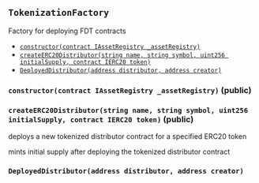 [AssetActor]: ../Core/AssetActor.md#AssetActor
[AssetActor-onlyRegisteredIssuer--]: ../Core/AssetActor.md#AssetActor-onlyRegisteredIssuer--
[AssetActor-assetRegistry-contract-IAssetRegistry]: ../Core/AssetActor.md#AssetActor-assetRegistry-contract-IAssetRegistry
[AssetActor-productRegistry-contract-IProductRegistry]: ../Core/AssetActor.md#AssetActor-productRegistry-contract-IProductRegistry
[AssetActor-marketObjectRegistry-contract-IMarketObjectRegistry]: ../Core/AssetActor.md#AssetActor-marketObjectRegistry-contract-IMarketObjectRegistry
[AssetActor-issuers-mapping-address----bool-]: ../Core/AssetActor.md#AssetActor-issuers-mapping-address----bool-
[AssetActor-constructor-contract-IAssetRegistry-contract-IProductRegistry-contract-IMarketObjectRegistry-]: ../Core/AssetActor.md#AssetActor-constructor-contract-IAssetRegistry-contract-IProductRegistry-contract-IMarketObjectRegistry-
[AssetActor-registerIssuer-address-]: ../Core/AssetActor.md#AssetActor-registerIssuer-address-
[AssetActor-progress-bytes32-]: ../Core/AssetActor.md#AssetActor-progress-bytes32-
[AssetActor-initialize-bytes32-struct-SharedTypes-AssetOwnership-bytes32-struct-SharedTypes-CustomTerms-address-]: ../Core/AssetActor.md#AssetActor-initialize-bytes32-struct-SharedTypes-AssetOwnership-bytes32-struct-SharedTypes-CustomTerms-address-
[AssetActor-settlePayoffForEvent-bytes32-bytes32-int256-struct-ACTUSTypes-LifecycleTerms-]: ../Core/AssetActor.md#AssetActor-settlePayoffForEvent-bytes32-bytes32-int256-struct-ACTUSTypes-LifecycleTerms-
[AssetActor-updateScheduleIndex-bytes32-enum-ACTUSTypes-EventType-]: ../Core/AssetActor.md#AssetActor-updateScheduleIndex-bytes32-enum-ACTUSTypes-EventType-
[AssetActor-getExternalDataForSTF-bytes32-struct-ACTUSTypes-LifecycleTerms-]: ../Core/AssetActor.md#AssetActor-getExternalDataForSTF-bytes32-struct-ACTUSTypes-LifecycleTerms-
[AssetActor-getExternalDataForPOF-bytes32-struct-ACTUSTypes-LifecycleTerms-]: ../Core/AssetActor.md#AssetActor-getExternalDataForPOF-bytes32-struct-ACTUSTypes-LifecycleTerms-
[AssetActor-ProgressedAsset-bytes32-enum-ACTUSTypes-EventType-uint256-]: ../Core/AssetActor.md#AssetActor-ProgressedAsset-bytes32-enum-ACTUSTypes-EventType-uint256-
[AssetActor-Status-bytes32-bytes32-]: ../Core/AssetActor.md#AssetActor-Status-bytes32-bytes32-
[AssetRegistry]: ../Core/AssetRegistry/AssetRegistry.md#AssetRegistry
[AssetRegistry-constructor-contract-IProductRegistry-]: ../Core/AssetRegistry/AssetRegistry.md#AssetRegistry-constructor-contract-IProductRegistry-
[AssetRegistry-registerAsset-bytes32-struct-SharedTypes-AssetOwnership-bytes32-struct-SharedTypes-CustomTerms-struct-ACTUSTypes-State-address-address-]: ../Core/AssetRegistry/AssetRegistry.md#AssetRegistry-registerAsset-bytes32-struct-SharedTypes-AssetOwnership-bytes32-struct-SharedTypes-CustomTerms-struct-ACTUSTypes-State-address-address-
[AssetRegistry-RegisteredAsset-bytes32-]: ../Core/AssetRegistry/AssetRegistry.md#AssetRegistry-RegisteredAsset-bytes32-
[AssetRegistryStorage]: ../Core/AssetRegistry/AssetRegistryStorage.md#AssetRegistryStorage
[AssetRegistryStorage-assets-mapping-bytes32----struct-AssetRegistryStorage-Asset-]: ../Core/AssetRegistry/AssetRegistryStorage.md#AssetRegistryStorage-assets-mapping-bytes32----struct-AssetRegistryStorage-Asset-
[AssetRegistryStorage-productRegistry-contract-IProductRegistry]: ../Core/AssetRegistry/AssetRegistryStorage.md#AssetRegistryStorage-productRegistry-contract-IProductRegistry
[AssetRegistryStorage-constructor-contract-IProductRegistry-]: ../Core/AssetRegistry/AssetRegistryStorage.md#AssetRegistryStorage-constructor-contract-IProductRegistry-
[AssetRegistryStorage-setAsset-bytes32-struct-SharedTypes-AssetOwnership-bytes32-struct-SharedTypes-CustomTerms-struct-ACTUSTypes-State-address-address-]: ../Core/AssetRegistry/AssetRegistryStorage.md#AssetRegistryStorage-setAsset-bytes32-struct-SharedTypes-AssetOwnership-bytes32-struct-SharedTypes-CustomTerms-struct-ACTUSTypes-State-address-address-
[AssetRegistryStorage-encodeAndSetTerms-bytes32-struct-SharedTypes-CustomTerms-]: ../Core/AssetRegistry/AssetRegistryStorage.md#AssetRegistryStorage-encodeAndSetTerms-bytes32-struct-SharedTypes-CustomTerms-
[AssetRegistryStorage-encodeAndSetState-bytes32-struct-ACTUSTypes-State-]: ../Core/AssetRegistry/AssetRegistryStorage.md#AssetRegistryStorage-encodeAndSetState-bytes32-struct-ACTUSTypes-State-
[AssetRegistryStorage-encodeAndSetFinalizedState-bytes32-struct-ACTUSTypes-State-]: ../Core/AssetRegistry/AssetRegistryStorage.md#AssetRegistryStorage-encodeAndSetFinalizedState-bytes32-struct-ACTUSTypes-State-
[AssetRegistryStorage-decodeAndGetTerms-bytes32-]: ../Core/AssetRegistry/AssetRegistryStorage.md#AssetRegistryStorage-decodeAndGetTerms-bytes32-
[AssetRegistryStorage-decodeAndGetAnchorDate-bytes32-]: ../Core/AssetRegistry/AssetRegistryStorage.md#AssetRegistryStorage-decodeAndGetAnchorDate-bytes32-
[AssetRegistryStorage-decodeAndGetState-bytes32-]: ../Core/AssetRegistry/AssetRegistryStorage.md#AssetRegistryStorage-decodeAndGetState-bytes32-
[AssetRegistryStorage-decodeAndGetFinalizedState-bytes32-]: ../Core/AssetRegistry/AssetRegistryStorage.md#AssetRegistryStorage-decodeAndGetFinalizedState-bytes32-
[Economics]: ../Core/AssetRegistry/Economics.md#Economics
[Economics-onlyDesignatedActor-bytes32-]: ../Core/AssetRegistry/Economics.md#Economics-onlyDesignatedActor-bytes32-
[Economics-getTerms-bytes32-]: ../Core/AssetRegistry/Economics.md#Economics-getTerms-bytes32-
[Economics-getState-bytes32-]: ../Core/AssetRegistry/Economics.md#Economics-getState-bytes32-
[Economics-getFinalizedState-bytes32-]: ../Core/AssetRegistry/Economics.md#Economics-getFinalizedState-bytes32-
[Economics-getAnchorDate-bytes32-]: ../Core/AssetRegistry/Economics.md#Economics-getAnchorDate-bytes32-
[Economics-getEngineAddress-bytes32-]: ../Core/AssetRegistry/Economics.md#Economics-getEngineAddress-bytes32-
[Economics-getActorAddress-bytes32-]: ../Core/AssetRegistry/Economics.md#Economics-getActorAddress-bytes32-
[Economics-getProductId-bytes32-]: ../Core/AssetRegistry/Economics.md#Economics-getProductId-bytes32-
[Economics-getNextEvent-bytes32-]: ../Core/AssetRegistry/Economics.md#Economics-getNextEvent-bytes32-
[Economics-getScheduleIndex-bytes32-uint8-]: ../Core/AssetRegistry/Economics.md#Economics-getScheduleIndex-bytes32-uint8-
[Economics-incrementScheduleIndex-bytes32-uint8-]: ../Core/AssetRegistry/Economics.md#Economics-incrementScheduleIndex-bytes32-uint8-
[Economics-setState-bytes32-struct-ACTUSTypes-State-]: ../Core/AssetRegistry/Economics.md#Economics-setState-bytes32-struct-ACTUSTypes-State-
[Economics-setFinalizedState-bytes32-struct-ACTUSTypes-State-]: ../Core/AssetRegistry/Economics.md#Economics-setFinalizedState-bytes32-struct-ACTUSTypes-State-
[Economics-IncrementedScheduleIndex-bytes32-uint8-uint256-]: ../Core/AssetRegistry/Economics.md#Economics-IncrementedScheduleIndex-bytes32-uint8-uint256-
[Economics-UpdatedState-bytes32-uint256-]: ../Core/AssetRegistry/Economics.md#Economics-UpdatedState-bytes32-uint256-
[Economics-UpdatedFinalizedState-bytes32-uint256-]: ../Core/AssetRegistry/Economics.md#Economics-UpdatedFinalizedState-bytes32-uint256-
[IAssetRegistry]: ../Core/AssetRegistry/IAssetRegistry.md#IAssetRegistry
[IAssetRegistry-setCreatorBeneficiary-bytes32-address-]: ../Core/AssetRegistry/IAssetRegistry.md#IAssetRegistry-setCreatorBeneficiary-bytes32-address-
[IAssetRegistry-setCounterpartyBeneficiary-bytes32-address-]: ../Core/AssetRegistry/IAssetRegistry.md#IAssetRegistry-setCounterpartyBeneficiary-bytes32-address-
[IAssetRegistry-setBeneficiaryForCashflowId-bytes32-int8-address-]: ../Core/AssetRegistry/IAssetRegistry.md#IAssetRegistry-setBeneficiaryForCashflowId-bytes32-int8-address-
[IAssetRegistry-getOwnership-bytes32-]: ../Core/AssetRegistry/IAssetRegistry.md#IAssetRegistry-getOwnership-bytes32-
[IAssetRegistry-getCashflowBeneficiary-bytes32-int8-]: ../Core/AssetRegistry/IAssetRegistry.md#IAssetRegistry-getCashflowBeneficiary-bytes32-int8-
[IAssetRegistry-getTerms-bytes32-]: ../Core/AssetRegistry/IAssetRegistry.md#IAssetRegistry-getTerms-bytes32-
[IAssetRegistry-getState-bytes32-]: ../Core/AssetRegistry/IAssetRegistry.md#IAssetRegistry-getState-bytes32-
[IAssetRegistry-getFinalizedState-bytes32-]: ../Core/AssetRegistry/IAssetRegistry.md#IAssetRegistry-getFinalizedState-bytes32-
[IAssetRegistry-getAnchorDate-bytes32-]: ../Core/AssetRegistry/IAssetRegistry.md#IAssetRegistry-getAnchorDate-bytes32-
[IAssetRegistry-getEngineAddress-bytes32-]: ../Core/AssetRegistry/IAssetRegistry.md#IAssetRegistry-getEngineAddress-bytes32-
[IAssetRegistry-getActorAddress-bytes32-]: ../Core/AssetRegistry/IAssetRegistry.md#IAssetRegistry-getActorAddress-bytes32-
[IAssetRegistry-getProductId-bytes32-]: ../Core/AssetRegistry/IAssetRegistry.md#IAssetRegistry-getProductId-bytes32-
[IAssetRegistry-getNextEvent-bytes32-]: ../Core/AssetRegistry/IAssetRegistry.md#IAssetRegistry-getNextEvent-bytes32-
[IAssetRegistry-getScheduleIndex-bytes32-uint8-]: ../Core/AssetRegistry/IAssetRegistry.md#IAssetRegistry-getScheduleIndex-bytes32-uint8-
[IAssetRegistry-incrementScheduleIndex-bytes32-uint8-]: ../Core/AssetRegistry/IAssetRegistry.md#IAssetRegistry-incrementScheduleIndex-bytes32-uint8-
[IAssetRegistry-setState-bytes32-struct-ACTUSTypes-State-]: ../Core/AssetRegistry/IAssetRegistry.md#IAssetRegistry-setState-bytes32-struct-ACTUSTypes-State-
[IAssetRegistry-setFinalizedState-bytes32-struct-ACTUSTypes-State-]: ../Core/AssetRegistry/IAssetRegistry.md#IAssetRegistry-setFinalizedState-bytes32-struct-ACTUSTypes-State-
[IAssetRegistry-registerAsset-bytes32-struct-SharedTypes-AssetOwnership-bytes32-struct-SharedTypes-CustomTerms-struct-ACTUSTypes-State-address-address-]: ../Core/AssetRegistry/IAssetRegistry.md#IAssetRegistry-registerAsset-bytes32-struct-SharedTypes-AssetOwnership-bytes32-struct-SharedTypes-CustomTerms-struct-ACTUSTypes-State-address-address-
[Ownership]: ../Core/AssetRegistry/Ownership.md#Ownership
[Ownership-setCreatorBeneficiary-bytes32-address-]: ../Core/AssetRegistry/Ownership.md#Ownership-setCreatorBeneficiary-bytes32-address-
[Ownership-setCounterpartyBeneficiary-bytes32-address-]: ../Core/AssetRegistry/Ownership.md#Ownership-setCounterpartyBeneficiary-bytes32-address-
[Ownership-setBeneficiaryForCashflowId-bytes32-int8-address-]: ../Core/AssetRegistry/Ownership.md#Ownership-setBeneficiaryForCashflowId-bytes32-int8-address-
[Ownership-getOwnership-bytes32-]: ../Core/AssetRegistry/Ownership.md#Ownership-getOwnership-bytes32-
[Ownership-getCashflowBeneficiary-bytes32-int8-]: ../Core/AssetRegistry/Ownership.md#Ownership-getCashflowBeneficiary-bytes32-int8-
[Ownership-UpdatedBeneficiary-bytes32-address-address-]: ../Core/AssetRegistry/Ownership.md#Ownership-UpdatedBeneficiary-bytes32-address-address-
[Ownership-UpdatedCashflowBeneficiary-bytes32-int8-address-address-]: ../Core/AssetRegistry/Ownership.md#Ownership-UpdatedCashflowBeneficiary-bytes32-int8-address-address-
[IAssetActor]: ../Core/IAssetActor.md#IAssetActor
[IAssetActor-progress-bytes32-]: ../Core/IAssetActor.md#IAssetActor-progress-bytes32-
[IAssetActor-initialize-bytes32-struct-SharedTypes-AssetOwnership-bytes32-struct-SharedTypes-CustomTerms-address-]: ../Core/IAssetActor.md#IAssetActor-initialize-bytes32-struct-SharedTypes-AssetOwnership-bytes32-struct-SharedTypes-CustomTerms-address-
[IMarketObjectRegistry]: ../Core/MarketObjectRegistry/IMarketObjectRegistry.md#IMarketObjectRegistry
[IMarketObjectRegistry-setMarketObjectProvider-bytes32-address-]: ../Core/MarketObjectRegistry/IMarketObjectRegistry.md#IMarketObjectRegistry-setMarketObjectProvider-bytes32-address-
[IMarketObjectRegistry-publishDataPointOfMarketObject-bytes32-uint256-int256-]: ../Core/MarketObjectRegistry/IMarketObjectRegistry.md#IMarketObjectRegistry-publishDataPointOfMarketObject-bytes32-uint256-int256-
[IMarketObjectRegistry-getDataPointOfMarketObject-bytes32-uint256-]: ../Core/MarketObjectRegistry/IMarketObjectRegistry.md#IMarketObjectRegistry-getDataPointOfMarketObject-bytes32-uint256-
[IMarketObjectRegistry-getMarketObjectLastUpdatedTimestamp-bytes32-]: ../Core/MarketObjectRegistry/IMarketObjectRegistry.md#IMarketObjectRegistry-getMarketObjectLastUpdatedTimestamp-bytes32-
[MarketObjectRegistry]: ../Core/MarketObjectRegistry/MarketObjectRegistry.md#MarketObjectRegistry
[MarketObjectRegistry-setMarketObjectProvider-bytes32-address-]: ../Core/MarketObjectRegistry/MarketObjectRegistry.md#MarketObjectRegistry-setMarketObjectProvider-bytes32-address-
[MarketObjectRegistry-publishDataPointOfMarketObject-bytes32-uint256-int256-]: ../Core/MarketObjectRegistry/MarketObjectRegistry.md#MarketObjectRegistry-publishDataPointOfMarketObject-bytes32-uint256-int256-
[MarketObjectRegistry-getDataPointOfMarketObject-bytes32-uint256-]: ../Core/MarketObjectRegistry/MarketObjectRegistry.md#MarketObjectRegistry-getDataPointOfMarketObject-bytes32-uint256-
[MarketObjectRegistry-getMarketObjectLastUpdatedTimestamp-bytes32-]: ../Core/MarketObjectRegistry/MarketObjectRegistry.md#MarketObjectRegistry-getMarketObjectLastUpdatedTimestamp-bytes32-
[MarketObjectRegistry-UpdatedMarketObjectProvider-bytes32-address-]: ../Core/MarketObjectRegistry/MarketObjectRegistry.md#MarketObjectRegistry-UpdatedMarketObjectProvider-bytes32-address-
[MarketObjectRegistry-PublishedDataPoint-bytes32-int256-]: ../Core/MarketObjectRegistry/MarketObjectRegistry.md#MarketObjectRegistry-PublishedDataPoint-bytes32-int256-
[MarketObjectRegistryStorage]: ../Core/MarketObjectRegistry/MarketObjectRegistryStorage.md#MarketObjectRegistryStorage
[MarketObjectRegistryStorage-dataPoints-mapping-bytes32----mapping-uint256----struct-MarketObjectRegistryStorage-DataPoint--]: ../Core/MarketObjectRegistry/MarketObjectRegistryStorage.md#MarketObjectRegistryStorage-dataPoints-mapping-bytes32----mapping-uint256----struct-MarketObjectRegistryStorage-DataPoint--
[MarketObjectRegistryStorage-marketObjectLastUpdatedAt-mapping-bytes32----uint256-]: ../Core/MarketObjectRegistry/MarketObjectRegistryStorage.md#MarketObjectRegistryStorage-marketObjectLastUpdatedAt-mapping-bytes32----uint256-
[MarketObjectRegistryStorage-marketObjectProviders-mapping-bytes32----address-]: ../Core/MarketObjectRegistry/MarketObjectRegistryStorage.md#MarketObjectRegistryStorage-marketObjectProviders-mapping-bytes32----address-
[IProductRegistry]: ../Core/ProductRegistry/IProductRegistry.md#IProductRegistry
[IProductRegistry-getProductTerms-bytes32-]: ../Core/ProductRegistry/IProductRegistry.md#IProductRegistry-getProductTerms-bytes32-
[IProductRegistry-getEventAtIndex-bytes32-uint8-uint256-]: ../Core/ProductRegistry/IProductRegistry.md#IProductRegistry-getEventAtIndex-bytes32-uint8-uint256-
[IProductRegistry-getScheduleLength-bytes32-uint8-]: ../Core/ProductRegistry/IProductRegistry.md#IProductRegistry-getScheduleLength-bytes32-uint8-
[IProductRegistry-registerProduct-struct-SharedTypes-ProductTerms-struct-SharedTypes-ProductSchedules-]: ../Core/ProductRegistry/IProductRegistry.md#IProductRegistry-registerProduct-struct-SharedTypes-ProductTerms-struct-SharedTypes-ProductSchedules-
[ProductRegistry]: ../Core/ProductRegistry/ProductRegistry.md#ProductRegistry
[ProductRegistry-getProductTerms-bytes32-]: ../Core/ProductRegistry/ProductRegistry.md#ProductRegistry-getProductTerms-bytes32-
[ProductRegistry-getEventAtIndex-bytes32-uint8-uint256-]: ../Core/ProductRegistry/ProductRegistry.md#ProductRegistry-getEventAtIndex-bytes32-uint8-uint256-
[ProductRegistry-getScheduleLength-bytes32-uint8-]: ../Core/ProductRegistry/ProductRegistry.md#ProductRegistry-getScheduleLength-bytes32-uint8-
[ProductRegistry-getSchedule-bytes32-uint8-]: ../Core/ProductRegistry/ProductRegistry.md#ProductRegistry-getSchedule-bytes32-uint8-
[ProductRegistry-registerProduct-struct-SharedTypes-ProductTerms-struct-SharedTypes-ProductSchedules-]: ../Core/ProductRegistry/ProductRegistry.md#ProductRegistry-registerProduct-struct-SharedTypes-ProductTerms-struct-SharedTypes-ProductSchedules-
[ProductRegistry-RegisteredProduct-bytes32-]: ../Core/ProductRegistry/ProductRegistry.md#ProductRegistry-RegisteredProduct-bytes32-
[ProductRegistryStorage]: ../Core/ProductRegistry/ProductRegistryStorage.md#ProductRegistryStorage
[ProductRegistryStorage-products-mapping-bytes32----struct-ProductRegistryStorage-Product-]: ../Core/ProductRegistry/ProductRegistryStorage.md#ProductRegistryStorage-products-mapping-bytes32----struct-ProductRegistryStorage-Product-
[ProductRegistryStorage-setProduct-bytes32-struct-SharedTypes-ProductTerms-struct-SharedTypes-ProductSchedules-]: ../Core/ProductRegistry/ProductRegistryStorage.md#ProductRegistryStorage-setProduct-bytes32-struct-SharedTypes-ProductTerms-struct-SharedTypes-ProductSchedules-
[ProductRegistryStorage-encodeAndSetTerms-bytes32-struct-SharedTypes-ProductTerms-]: ../Core/ProductRegistry/ProductRegistryStorage.md#ProductRegistryStorage-encodeAndSetTerms-bytes32-struct-SharedTypes-ProductTerms-
[ProductRegistryStorage-encodeAndSetSchedules-bytes32-struct-SharedTypes-ProductSchedules-]: ../Core/ProductRegistry/ProductRegistryStorage.md#ProductRegistryStorage-encodeAndSetSchedules-bytes32-struct-SharedTypes-ProductSchedules-
[ProductRegistryStorage-decodeAndGetTerms-bytes32-]: ../Core/ProductRegistry/ProductRegistryStorage.md#ProductRegistryStorage-decodeAndGetTerms-bytes32-
[SharedTypes]: ../Core/SharedTypes.md#SharedTypes
[SharedTypes-NON_CYCLIC_INDEX-uint8]: ../Core/SharedTypes.md#SharedTypes-NON_CYCLIC_INDEX-uint8
[SharedTypes-encodeCollateralAsObject-address-uint256-]: ../Core/SharedTypes.md#SharedTypes-encodeCollateralAsObject-address-uint256-
[SharedTypes-decodeCollateralObject-bytes32-]: ../Core/SharedTypes.md#SharedTypes-decodeCollateralObject-bytes32-
[SharedTypes-deriveLifecycleTerms-struct-SharedTypes-ProductTerms-struct-SharedTypes-CustomTerms-]: ../Core/SharedTypes.md#SharedTypes-deriveLifecycleTerms-struct-SharedTypes-ProductTerms-struct-SharedTypes-CustomTerms-
[SharedTypes-isUnscheduledEventType-enum-ACTUSTypes-EventType-]: ../Core/SharedTypes.md#SharedTypes-isUnscheduledEventType-enum-ACTUSTypes-EventType-
[SharedTypes-isCyclicEventType-enum-ACTUSTypes-EventType-]: ../Core/SharedTypes.md#SharedTypes-isCyclicEventType-enum-ACTUSTypes-EventType-
[SharedTypes-deriveScheduleIndexFromEventType-enum-ACTUSTypes-EventType-]: ../Core/SharedTypes.md#SharedTypes-deriveScheduleIndexFromEventType-enum-ACTUSTypes-EventType-
[AssetIssuer]: ../Issuance/AssetIssuer.md#AssetIssuer
[AssetIssuer-custodian-contract-ICustodian]: ../Issuance/AssetIssuer.md#AssetIssuer-custodian-contract-ICustodian
[AssetIssuer-productRegistry-contract-IProductRegistry]: ../Issuance/AssetIssuer.md#AssetIssuer-productRegistry-contract-IProductRegistry
[AssetIssuer-assetRegistry-contract-IAssetRegistry]: ../Issuance/AssetIssuer.md#AssetIssuer-assetRegistry-contract-IAssetRegistry
[AssetIssuer-constructor-contract-ICustodian-contract-IProductRegistry-contract-IAssetRegistry-]: ../Issuance/AssetIssuer.md#AssetIssuer-constructor-contract-ICustodian-contract-IProductRegistry-contract-IAssetRegistry-
[AssetIssuer-issueFromOrder-struct-VerifyOrder-Order-]: ../Issuance/AssetIssuer.md#AssetIssuer-issueFromOrder-struct-VerifyOrder-Order-
[AssetIssuer-finalizeOrder-struct-VerifyOrder-Order-]: ../Issuance/AssetIssuer.md#AssetIssuer-finalizeOrder-struct-VerifyOrder-Order-
[AssetIssuer-finalizeEnhancementOrder-struct-VerifyOrder-EnhancementOrder-struct-VerifyOrder-Order-]: ../Issuance/AssetIssuer.md#AssetIssuer-finalizeEnhancementOrder-struct-VerifyOrder-EnhancementOrder-struct-VerifyOrder-Order-
[AssetIssuer-issueAsset-bytes32-struct-SharedTypes-AssetOwnership-bytes32-struct-SharedTypes-CustomTerms-address-address-]: ../Issuance/AssetIssuer.md#AssetIssuer-issueAsset-bytes32-struct-SharedTypes-AssetOwnership-bytes32-struct-SharedTypes-CustomTerms-address-address-
[AssetIssuer-ExecutedOrder-bytes32-bytes32-]: ../Issuance/AssetIssuer.md#AssetIssuer-ExecutedOrder-bytes32-bytes32-
[AssetIssuer-IssuedAsset-bytes32-address-address-]: ../Issuance/AssetIssuer.md#AssetIssuer-IssuedAsset-bytes32-address-address-
[Custodian]: ../Issuance/Custodian.md#Custodian
[Custodian-assetActor-address]: ../Issuance/Custodian.md#Custodian-assetActor-address
[Custodian-assetRegistry-contract-IAssetRegistry]: ../Issuance/Custodian.md#Custodian-assetRegistry-contract-IAssetRegistry
[Custodian-collateral-mapping-bytes32----bool-]: ../Issuance/Custodian.md#Custodian-collateral-mapping-bytes32----bool-
[Custodian-constructor-address-contract-IAssetRegistry-]: ../Issuance/Custodian.md#Custodian-constructor-address-contract-IAssetRegistry-
[Custodian-lockCollateral-bytes32-struct-ACTUSTypes-LifecycleTerms-struct-SharedTypes-AssetOwnership-]: ../Issuance/Custodian.md#Custodian-lockCollateral-bytes32-struct-ACTUSTypes-LifecycleTerms-struct-SharedTypes-AssetOwnership-
[Custodian-returnCollateral-bytes32-]: ../Issuance/Custodian.md#Custodian-returnCollateral-bytes32-
[Custodian-LockedCollateral-bytes32-address-uint256-]: ../Issuance/Custodian.md#Custodian-LockedCollateral-bytes32-address-uint256-
[Custodian-ReturnedCollateral-bytes32-address-uint256-]: ../Issuance/Custodian.md#Custodian-ReturnedCollateral-bytes32-address-uint256-
[IAssetIssuer]: ../Issuance/IAssetIssuer.md#IAssetIssuer
[IAssetIssuer-issueFromOrder-struct-VerifyOrder-Order-]: ../Issuance/IAssetIssuer.md#IAssetIssuer-issueFromOrder-struct-VerifyOrder-Order-
[ICustodian]: ../Issuance/ICustodian.md#ICustodian
[ICustodian-lockCollateral-bytes32-struct-ACTUSTypes-LifecycleTerms-struct-SharedTypes-AssetOwnership-]: ../Issuance/ICustodian.md#ICustodian-lockCollateral-bytes32-struct-ACTUSTypes-LifecycleTerms-struct-SharedTypes-AssetOwnership-
[ICustodian-returnCollateral-bytes32-]: ../Issuance/ICustodian.md#ICustodian-returnCollateral-bytes32-
[VerifyOrder]: ../Issuance/VerifyOrder.md#VerifyOrder
[VerifyOrder-EIP712DOMAIN_TYPEHASH-bytes32]: ../Issuance/VerifyOrder.md#VerifyOrder-EIP712DOMAIN_TYPEHASH-bytes32
[VerifyOrder-DRAFT_ENHANCEMENT_ORDER_TYPEHASH-bytes32]: ../Issuance/VerifyOrder.md#VerifyOrder-DRAFT_ENHANCEMENT_ORDER_TYPEHASH-bytes32
[VerifyOrder-ENHANCEMENT_ORDER_TYPEHASH-bytes32]: ../Issuance/VerifyOrder.md#VerifyOrder-ENHANCEMENT_ORDER_TYPEHASH-bytes32
[VerifyOrder-ORDER_TYPEHASH-bytes32]: ../Issuance/VerifyOrder.md#VerifyOrder-ORDER_TYPEHASH-bytes32
[VerifyOrder-DOMAIN_SEPARATOR-bytes32]: ../Issuance/VerifyOrder.md#VerifyOrder-DOMAIN_SEPARATOR-bytes32
[VerifyOrder-hashEIP712Domain-struct-VerifyOrder-EIP712Domain-]: ../Issuance/VerifyOrder.md#VerifyOrder-hashEIP712Domain-struct-VerifyOrder-EIP712Domain-
[VerifyOrder-hashCustomTerms-struct-SharedTypes-CustomTerms-]: ../Issuance/VerifyOrder.md#VerifyOrder-hashCustomTerms-struct-SharedTypes-CustomTerms-
[VerifyOrder-hashSchedules-struct-SharedTypes-ProductSchedules-]: ../Issuance/VerifyOrder.md#VerifyOrder-hashSchedules-struct-SharedTypes-ProductSchedules-
[VerifyOrder-hashOwnership-struct-SharedTypes-AssetOwnership-]: ../Issuance/VerifyOrder.md#VerifyOrder-hashOwnership-struct-SharedTypes-AssetOwnership-
[VerifyOrder-hashDraftEnhancementOrder-struct-VerifyOrder-EnhancementOrder-]: ../Issuance/VerifyOrder.md#VerifyOrder-hashDraftEnhancementOrder-struct-VerifyOrder-EnhancementOrder-
[VerifyOrder-hashUnfilledEnhancementOrder-struct-VerifyOrder-EnhancementOrder-]: ../Issuance/VerifyOrder.md#VerifyOrder-hashUnfilledEnhancementOrder-struct-VerifyOrder-EnhancementOrder-
[VerifyOrder-hashFilledEnhancementOrder-struct-VerifyOrder-EnhancementOrder-]: ../Issuance/VerifyOrder.md#VerifyOrder-hashFilledEnhancementOrder-struct-VerifyOrder-EnhancementOrder-
[VerifyOrder-hashUnfilledOrder-struct-VerifyOrder-Order-]: ../Issuance/VerifyOrder.md#VerifyOrder-hashUnfilledOrder-struct-VerifyOrder-Order-
[VerifyOrder-hashFilledOrder-struct-VerifyOrder-Order-]: ../Issuance/VerifyOrder.md#VerifyOrder-hashFilledOrder-struct-VerifyOrder-Order-
[VerifyOrder-assertOrderSignatures-struct-VerifyOrder-Order-]: ../Issuance/VerifyOrder.md#VerifyOrder-assertOrderSignatures-struct-VerifyOrder-Order-
[Migrations]: ../Migrations.md#Migrations
[Migrations-restricted--]: ../Migrations.md#Migrations-restricted--
[Migrations-owner-address]: ../Migrations.md#Migrations-owner-address
[Migrations-last_completed_migration-uint256]: ../Migrations.md#Migrations-last_completed_migration-uint256
[Migrations-setCompleted-uint256-]: ../Migrations.md#Migrations-setCompleted-uint256-
[Migrations-upgrade-address-]: ../Migrations.md#Migrations-upgrade-address-
[TokenizationFactory]: #TokenizationFactory
[TokenizationFactory-assetRegistry-contract-IAssetRegistry]: #TokenizationFactory-assetRegistry-contract-IAssetRegistry
[TokenizationFactory-constructor-contract-IAssetRegistry-]: #TokenizationFactory-constructor-contract-IAssetRegistry-
[TokenizationFactory-createERC20Distributor-string-string-uint256-contract-IERC20-]: #TokenizationFactory-createERC20Distributor-string-string-uint256-contract-IERC20-
[TokenizationFactory-DeployedDistributor-address-address-]: #TokenizationFactory-DeployedDistributor-address-address-
[Dependencies]: ../external/Dependencies.md#Dependencies
## <span id="TokenizationFactory"></span> `TokenizationFactory`

Factory for deploying FDT contracts



- [`constructor(contract IAssetRegistry _assetRegistry)`][TokenizationFactory-constructor-contract-IAssetRegistry-]
- [`createERC20Distributor(string name, string symbol, uint256 initialSupply, contract IERC20 token)`][TokenizationFactory-createERC20Distributor-string-string-uint256-contract-IERC20-]
- [`DeployedDistributor(address distributor, address creator)`][TokenizationFactory-DeployedDistributor-address-address-]

### <span id="TokenizationFactory-constructor-contract-IAssetRegistry-"></span> `constructor(contract IAssetRegistry _assetRegistry)` (public)





### <span id="TokenizationFactory-createERC20Distributor-string-string-uint256-contract-IERC20-"></span> `createERC20Distributor(string name, string symbol, uint256 initialSupply, contract IERC20 token)` (public)

deploys a new tokenized distributor contract for a specified ERC20 token


mints initial supply after deploying the tokenized distributor contract


### <span id="TokenizationFactory-DeployedDistributor-address-address-"></span> `DeployedDistributor(address distributor, address creator)`





